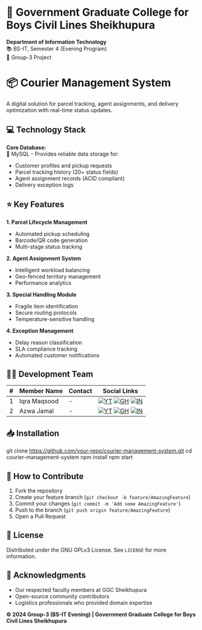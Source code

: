 

# 🏫 Government Graduate College for Boys Civil Lines Sheikhupura  
**Department of Information Technology**  
📚 BS-IT, Semester 4 (Evening Program)  
👥 Group-3 Project  

# 📦 Courier Management System  
A digital solution for parcel tracking, agent assignments, and delivery optimization with real-time status updates.

## 💻 Technology Stack  
**Core Database:**  
🔷 MySQL - Provides reliable data storage for:  
- Customer profiles and pickup requests  
- Parcel tracking history (20+ status fields)  
- Agent assignment records (ACID compliant)  
- Delivery exception logs  

## ⭐ Key Features  
**1. Parcel Lifecycle Management**  
- Automated pickup scheduling  
- Barcode/QR code generation  
- Multi-stage status tracking  

**2. Agent Assignment System**  
- Intelligent workload balancing  
- Geo-fenced territory management  
- Performance analytics  

**3. Special Handling Module**  
- Fragile item identification  
- Secure routing protocols  
- Temperature-sensitive handling  

**4. Exception Management**  
- Delay reason classification  
- SLA compliance tracking  
- Automated customer notifications  

## 👨‍💻 Development Team  

| # | Member Name            | Contact     | Social Links |
|---|-----------------------|-------------|--------------|
| 1 | Iqra Maqsood          | -           | <div>[![YT](https://img.shields.io/badge/YouTube-FF0000?style=flat-square&logo=youtube&logoColor=white)](#) [![GH](https://img.shields.io/badge/GitHub-181717?style=flat-square&logo=github&logoColor=white)](#) [![IN](https://img.shields.io/badge/LinkedIn-0077B5?style=flat-square&logo=linkedin&logoColor=white)](#)</div> |
| 2 | Azwa Jamal            | -           | <div>[![YT](https://img.shields.io/badge/YouTube-FF0000?style=flat-square&logo=youtube&logoColor=white)](#) [![GH](https://img.shields.io/badge/GitHub-181717?style=flat-square&logo=github&logoColor=white)](#) [![IN](https://img.shields.io/badge/LinkedIn-0077B5?style=flat-square&logo=linkedin&logoColor=white)](#)</div> |

## 📥 Installation  

git clone https://github.com/your-repo/courier-management-system.git
cd courier-management-system
npm install
npm start


## 🤝 How to Contribute  
1. Fork the repository  
2. Create your feature branch (`git checkout -b feature/AmazingFeature`)  
3. Commit your changes (`git commit -m 'Add some AmazingFeature'`)  
4. Push to the branch (`git push origin feature/AmazingFeature`)  
5. Open a Pull Request  

## 📜 License  
Distributed under the GNU GPLv3 License. See `LICENSE` for more information.  

## 🙏 Acknowledgments  
- Our respected faculty members at GGC Sheikhupura  
- Open-source community contributors  
- Logistics professionals who provided domain expertise  

**© 2024 Group-3 (BS-IT Evening) | Government Graduate College for Boys Civil Lines Sheikhupura**
